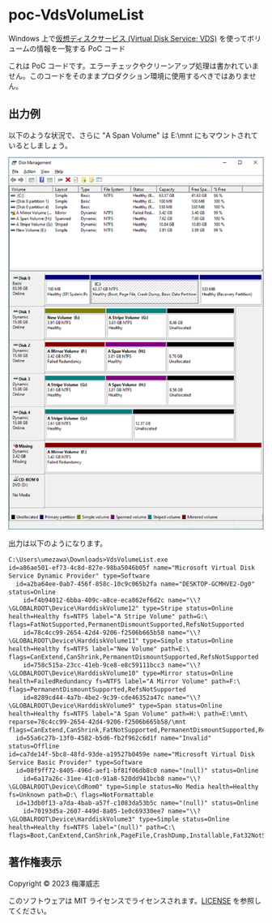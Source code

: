 # poc-VdsVolumeList

Windows 上で[仮想ディスクサービス (Virtual Disk Service; VDS)](https://learn.microsoft.com/en-us/windows/win32/vds/virtual-disk-service-portal) を使ってボリュームの情報を一覧する PoC コード

これは PoC コードです。エラーチェックやクリーンアップ処理は書かれていません。このコードをそのままプロダクション環境に使用するべきではありません。

## 出力例

以下のような状況で、さらに "A Span Volume" は E:\mnt にもマウントされているとしましょう。

![Disk Management View](diskman.png)

出力は以下のようになります。

```
C:\Users\umezawa\Downloads>VdsVolumeList.exe
id=a86ae501-ef73-4c8d-827e-98ba5046b05f name="Microsoft Virtual Disk Service Dynamic Provider" type=Software
  id=a2ba64ee-0ab7-456f-858c-10c9c065b2fa name="DESKTOP-GCMHVE2-Dg0" status=Online
    id=f4b94012-6bba-409c-a8ce-eca862ef6d2c name="\\?\GLOBALROOT\Device\HarddiskVolume12" type=Stripe status=Online health=Healthy fs=NTFS label="A Stripe Volume" path=G:\ flags=FatNotSupported,PermanentDismountSupported,RefsNotSupported
    id=78c4cc99-2654-42d4-9206-f2506b665b58 name="\\?\GLOBALROOT\Device\HarddiskVolume11" type=Simple status=Online health=Healthy fs=NTFS label="New Volume" path=E:\ flags=CanExtend,CanShrink,PermanentDismountSupported,RefsNotSupported
    id=758c515a-23cc-41eb-9ce8-e8c59111bcc3 name="\\?\GLOBALROOT\Device\HarddiskVolume10" type=Mirror status=Online health=FailedRedundancy fs=NTFS label="A Mirror Volume" path=F:\ flags=PermanentDismountSupported,RefsNotSupported
    id=8289cd44-4a7b-4be2-9c39-cde46352a47c name="\\?\GLOBALROOT\Device\HarddiskVolume9" type=Span status=Online health=Healthy fs=NTFS label="A Span Volume" path=H:\ path=E:\mnt\ reparse=78c4cc99-2654-42d4-9206-f2506b665b58/\mnt flags=CanExtend,CanShrink,FatNotSupported,PermanentDismountSupported,RefsNotSupported
  id=55a6c27b-13f0-4582-b5d6-fb2f962c6d1f name="Invalid" status=Offline
id=ca7de14f-5bc8-48fd-93de-a19527b0459e name="Microsoft Virtual Disk Service Basic Provider" type=Software
  id=08f9ff72-8405-496d-aef1-bf81f06db8c0 name="(null)" status=Online
    id=6a17a26c-31ee-41c0-91a8-520dd941bcb8 name="\\?\GLOBALROOT\Device\CdRom0" type=Simple status=No Media health=Healthy fs=Unknown path=D:\ flags=NotFormattable
  id=13db0f13-a7da-4bab-a57f-c1083da53b5c name="(null)" status=Online
    id=70193d5a-2607-449d-8a05-1e0c69330ee7 name="\\?\GLOBALROOT\Device\HarddiskVolume3" type=Simple status=Online health=Healthy fs=NTFS label="(null)" path=C:\ flags=Boot,CanExtend,CanShrink,PageFile,CrashDump,Installable,Fat32NotSupported,FatNotSupported,PermanentDismountSupported,RefsNotSupported
```

## 著作権表示

Copyright © 2023 梅澤威志

このソフトウェアは MIT ライセンスでライセンスされます。[LICENSE](LICENSE) を参照してください。
